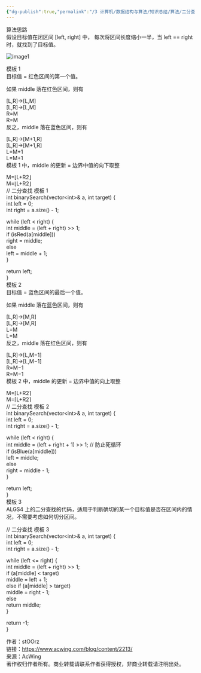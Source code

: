 ```yaml
---
{"dg-publish":true,"permalink":"/3 计算机/数据结构与算法/知识总结/算法/二分查找/","title":"二分查找"}
---
```



算法思路  
假设目标值在闭区间 \[left, right\] 中， 每次将区间长度缩小一半，当 left == right 时，就找到了目标值。

![image1](/img/user/resources/attachments/image1-57.png)

模板 1  
目标值 = 红色区间的第一个值。

如果 middle 落在红色区间，则有

\[L,R\]→\[L,M\]  
\[L,R\]→\[L,M\]  
R=M  
R=M  
反之，middle 落在蓝色区间，则有

\[L,R\]→\[M+1,R\]  
\[L,R\]→\[M+1,R\]  
L=M+1  
L=M+1  
模板 1 中，middle 的更新 = 边界中值的向下取整

M=⌊L+R2⌋  
M=⌊L+R2⌋  
// 二分查找 模板 1  
int binarySearch(vector\<int\>& a, int target) {  
int left = 0;  
int right = a.size() - 1;

while (left \< right) {  
int middle = (left + right) \>\> 1;  
if (isRed(a\[middle\]))  
right = middle;  
else  
left = middle + 1;  
}

return left;  
}  
模板 2  
目标值 = 蓝色区间的最后一个值。

如果 middle 落在蓝色区间，则有

\[L,R\]→\[M,R\]  
\[L,R\]→\[M,R\]  
L=M  
L=M  
反之，middle 落在红色区间，则有

\[L,R\]→\[L,M−1\]  
\[L,R\]→\[L,M−1\]  
R=M−1  
R=M−1  
模板 2 中，middle 的更新 = 边界中值的向上取整

M=⌈L+R2⌉  
M=⌈L+R2⌉  
// 二分查找 模板 2  
int binarySearch(vector\<int\>& a, int target) {  
int left = 0;  
int right = a.size() - 1;

while (left \< right) {  
int middle = (left + right + 1) \>\> 1; // 防止死循环  
if (isBlue(a\[middle\]))  
left = middle;  
else  
right = middle - 1;  
}

return left;  
}  
模板 3  
ALGS4 上的二分查找的代码，适用于判断确切的某一个目标值是否在区间内的情况，不需要考虑如何切分区间。

// 二分查找 模板 3  
int binarySearch(vector\<int\>& a, int target) {  
int left = 0;  
int right = a.size() - 1;

while (left \<= right) {  
int middle = (left + right) \>\> 1;  
if (a\[middle\] \< target)  
middle = left + 1;  
else if (a\[middle\] \> target)  
middle = right - 1;  
else  
return middle;  
}

return -1;  
}

作者：stOOrz  
链接：https://www.acwing.com/blog/content/2213/  
来源：AcWing  
著作权归作者所有。商业转载请联系作者获得授权，非商业转载请注明出处。